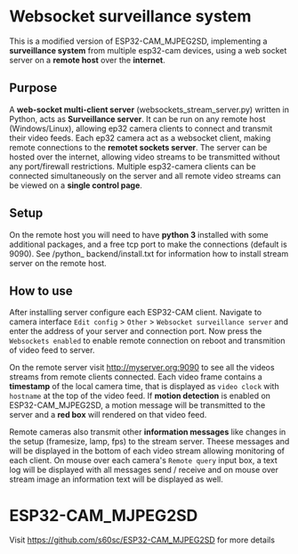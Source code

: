 
# Websocket surveillance system

This is a modified version of ESP32-CAM_MJPEG2SD, implementing a **surveillance system** from multiple esp32-cam devices, using a web socket server on a **remote host** over the **internet**.

## Purpose

A **web-socket multi-client server** (websockets_stream_server.py) written in Python, acts as **Surveillance server**. It can be run on any remote host (Windows/Linux), allowing ep32 camera clients to connect and transmit their video feeds. Each ep32 camera act as a websocket client, making remote connections to the **remotet sockets server**. The server can be hosted over the internet, allowing video streams to be transmitted without any port/firewall restrictions. Multiple esp32-camera clients can be connected simultaneously on the server and all remote video streams can be viewed on a **single control page**. 

## Setup

On the remote host you will need to have **python 3** installed with some additional packages, and a free tcp port to make the connections (default is 9090). See /python_ backend/install.txt for information how to install stream server on the remote host. 

## How to use
After installing server configure each ESP32-CAM client. Navigate to camera interface `Edit config` > `Other` > `Websocket surveillance server` and enter the address of your server and connection port. Now press the `Websockets enabled` to enable remote connection on reboot and transmition of video feed to server.

On the remote server visit http://myserver.org:9090 to see all the videos streams from remote clients connected. Each video frame contains a **timestamp** of the local camera time, that is displayed as `video clock` with `hostname` at the top of the video feed. If **motion detection** is enabled on ESP32-CAM_MJPEG2SD, a motion message will be transmitted to the server and a **red box** will rendered on that video feed. 

Remote cameras also transmit other **information messages** like changes in the setup (framesize, lamp, fps) to the stream server. Theese messages and will be displayed in the bottom of each video stream allowing monitoring of each client. On mouse over each camera's `Remote query` input box, a text log will be displayed with all messages send / receive and on mouse over stream image an information text will be displayed as well.


# ESP32-CAM_MJPEG2SD

Visit https://github.com/s60sc/ESP32-CAM_MJPEG2SD for more details
